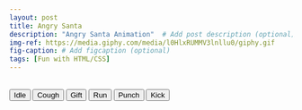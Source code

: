 ```yaml
---
layout: post
title: Angry Santa
description: "Angry Santa Animation"  # Add post description (optional)
img-ref: https://media.giphy.com/media/l0HlxRUMMV3lnllu0/giphy.gif
fig-caption: # Add figcaption (optional)
tags: [Fun with HTML/CSS]
---
```

<div class="angry-santa-container">
    <div class="angry-santa-controller">
        <div id="angry-santa" class="santa-idle">
        </div>
        <br />
        <div class="angry-santa-control-board">
            <button class="pushy__btn pushy__btn--sm pushy__btn--red control-button" data-control="idle" onclick="santaControl(this)">Idle</button>
            <button class="pushy__btn pushy__btn--sm pushy__btn--red control-button" data-control="cough" onclick="santaControl(this)">Cough</button>
            <button class="pushy__btn pushy__btn--sm pushy__btn--red control-button" data-control="gift" onclick="santaControl(this)">Gift</button>
            <button class="pushy__btn pushy__btn--sm pushy__btn--red control-button" data-control="run" onclick="santaControl(this)">Run</button>
            <button class="pushy__btn pushy__btn--sm pushy__btn--red control-button" data-control="punch" onclick="santaControl(this)">Punch</button>
            <button class="pushy__btn pushy__btn--sm pushy__btn--red control-button" data-control="kick" onclick="santaControl(this)">Kick</button>
        </div>
    </div>
</div>
<script>
    var currentControl = "idle"
    function santaControl(element) {
        document.querySelector('#angry-santa').removeAttribute("class");
        void document.querySelector('#angry-santa').offsetWidth;
        document.querySelector('#angry-santa').classList.add("santa-" + element.dataset.control);
        currentControl = element.dataset.control;
    }
</script>